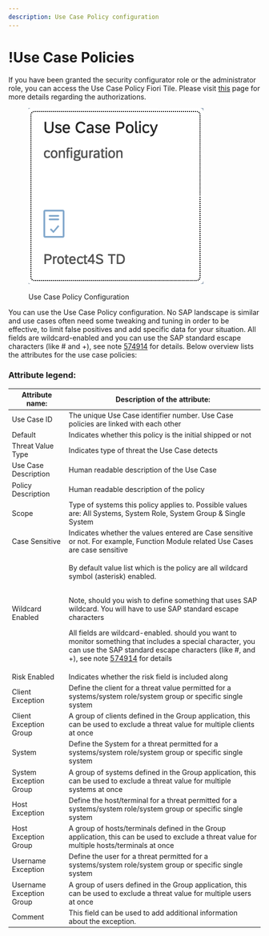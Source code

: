 ```yaml
---
description: Use Case Policy configuration
---
```


# !Use Case Policies

If you have been granted the security configurator role or the administrator role, you can access the Use Case Policy Fiori Tile. Please visit [this](../system-configuration-fiori-application/users-and-authorizations/authorizations.md) page for more details regarding the authorizations.

<figure><img src="../../.gitbook/assets/image.png" alt=""><figcaption><p>Use Case Policy Configuration</p></figcaption></figure>

You can use the Use Case Policy configuration. No SAP landscape is similar and use cases often need some tweaking and tuning in order to be effective, to limit false positives and add specific data for your situation. All fields are wildcard-enabled and you can use the SAP standard escape characters (like # and +), see note  [574914](https://launchpad.support.sap.com/#/notes/574914) for details. Below overview lists the attributes for the use case policies:

### **Attribute legend:**

| Attribute name:          | Description of the attribute:                                                                                                                                                                                                                                                                                                                                                                                                                                                                                   |
| ------------------------ | --------------------------------------------------------------------------------------------------------------------------------------------------------------------------------------------------------------------------------------------------------------------------------------------------------------------------------------------------------------------------------------------------------------------------------------------------------------------------------------------------------------- |
| Use Case ID              | The unique Use Case identifier number. Use Case policies are linked with each other                                                                                                                                                                                                                                                                                                                                                                                                                             |
| Default                  | Indicates whether this policy is the initial shipped or not                                                                                                                                                                                                                                                                                                                                                                                                                                                     |
| Threat Value Type        | Indicates type of threat the Use Case detects                                                                                                                                                                                                                                                                                                                                                                                                                                                                   |
| Use Case Description     | Human readable description of the Use Case                                                                                                                                                                                                                                                                                                                                                                                                                                                                      |
| Policy Description       | Human readable description of the policy                                                                                                                                                                                                                                                                                                                                                                                                                                                                        |
| Scope                    | Type of systems this policy applies to. Possible values are: All Systems, System Role, System Group & Single System                                                                                                                                                                                                                                                                                                                                                                                             |
| Case Sensitive           | Indicates whether the values entered are Case sensitive or not. For example, Function Module related Use Cases are case sensitive                                                                                                                                                                                                                                                                                                                                                                               |
| Wildcard Enabled         | <p>By default value list which is the policy are all wildcard symbol (asterisk) enabled.</p><p><br>Note, should you wish to define something that uses SAP wildcard. You will have to use SAP standard escape characters </p><p></p><p>All fields are wildcard-enabled. should you want to monitor something that includes a special character, you can use the SAP standard escape characters (like #, and +), see note  <a href="https://launchpad.support.sap.com/#/notes/574914">574914</a> for details</p> |
| Risk Enabled             | Indicates whether the risk field is included along                                                                                                                                                                                                                                                                                                                                                                                                                                                              |
| Client Exception         | Define the client for a threat value permitted for a systems/system role/system group or specific single system                                                                                                                                                                                                                                                                                                                                                                                                 |
| Client Exception Group   | A group of clients defined in the Group application, this can be used to exclude a threat value for multiple clients at once                                                                                                                                                                                                                                                                                                                                                                                    |
| System                   | Define the System for a threat permitted for a systems/system role/system group or specific single system                                                                                                                                                                                                                                                                                                                                                                                                       |
| System Exception Group   | A group of systems defined in the Group application, this can be used to exclude a threat value for multiple systems at once                                                                                                                                                                                                                                                                                                                                                                                    |
| Host Exception           | Define the host/terminal for a threat permitted for a systems/system role/system group or specific single system                                                                                                                                                                                                                                                                                                                                                                                                |
| Host Exception Group     | A group of hosts/terminals defined in the Group application, this can be used to exclude a threat value for multiple hosts/terminals at once                                                                                                                                                                                                                                                                                                                                                                    |
| Username Exception       | Define the user for a threat permitted for a systems/system role/system group or specific single system                                                                                                                                                                                                                                                                                                                                                                                                         |
| Username Exception Group | A group of users defined in the Group application, this can be used to exclude a threat value for multiple users at once                                                                                                                                                                                                                                                                                                                                                                                        |
| Comment                  | This field can be used to add additional information about the exception.                                                                                                                                                                                                                                                                                                                                                                                                                                       |

